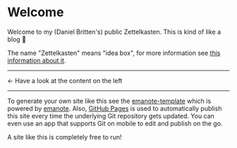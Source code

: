 # Welcome

Welcome to my (Daniel Britten's) public Zettelkasten. This is kind of like a blog 🙂

The name "Zettelkasten" means "idea box", for more information see [this information about it](https://zettelkasten.de/posts/overview/).

----------

← Have a look at the content on the left

----------

To generate your own site like this see the [emanote-template](https://github.com/srid/emanote-template) which is powered by [emanote](https://github.com/srid/emanote). Also, [GitHub Pages](https://pages.github.com/) is used to automatically publish this site every time the underlying Git repository gets updated. You can even use an app that supports Git on mobile to edit and publish on the go.

A site like this is completely free to run!
